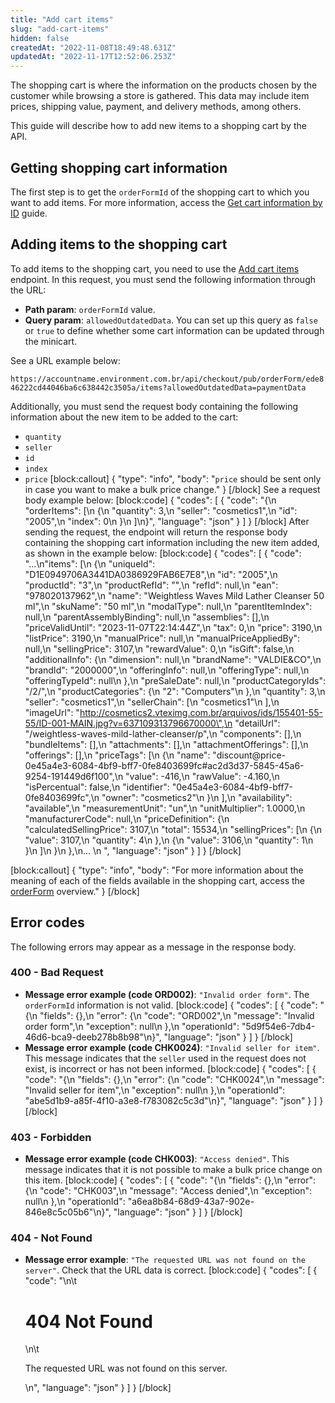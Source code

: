 ```yaml
---
title: "Add cart items"
slug: "add-cart-items"
hidden: false
createdAt: "2022-11-08T18:49:48.631Z"
updatedAt: "2022-11-17T12:52:06.253Z"
---
```

The shopping cart is where the information on the products chosen by the customer while browsing a store is gathered. This data may include item prices, shipping value, payment, and delivery methods, among others.

This guide will describe how to add new items to a shopping cart by the API.

## Getting shopping cart information

The first step is to get the `orderFormId` of the shopping cart to which you want to add items. For more information, access the [Get cart information by ID](https://developers.vtex.com/vtex-rest-api/docs/get-cart-information-by-id) guide.

## Adding items to the shopping cart

To add items to the shopping cart, you need to use the [Add cart items](https://developers.vtex.com/vtex-rest-api/reference/items) endpoint. In this request, you must send the following information through the URL:
- **Path param**: `orderFormId` value.
- **Query param**: `allowedOutdatedData`. You can set up this query as `false` or `true` to define whether some cart information can be updated through the minicart.

See a URL example below:

`https://accountname.environment.com.br/api/checkout/pub/orderForm/ede846222cd44046ba6c638442c3505a/items?allowedOutdatedData=paymentData`

Additionally, you must send the request body containing the following information about the new item to be added to the cart:

- `quantity` 
- `seller` 
- `id` 
- `index` 
- `price` 
[block:callout]
{
  "type": "info",
  "body": "`price` should be sent only in case you want to make a bulk price change."
}
[/block]
See a request body example below:
[block:code]
{
  "codes": [
    {
      "code": "{\n     \"orderItems\": [\n          {\n               \"quantity\": 3,\n               \"seller\": \"cosmetics1\",\n               \"id\": \"2005\",\n               \"index\": 0\n          }\n     ]\n}",
      "language": "json"
    }
  ]
}
[/block]
After sending the request, the endpoint will return the response body containing the shopping cart information including the new item added, as shown in the example below:
[block:code]
{
  "codes": [
    {
      "code": "...\n\"items\": [\n        {\n            \"uniqueId\": \"D1E0949706A3441DA0386929FAB6E7E8\",\n            \"id\": \"2005\",\n            \"productId\": \"3\",\n            \"productRefId\": \"\",\n            \"refId\": null,\n            \"ean\": \"978020137962\",\n            \"name\": \"Weightless Waves Mild Lather Cleanser 50 ml\",\n            \"skuName\": \"50 ml\",\n            \"modalType\": null,\n            \"parentItemIndex\": null,\n            \"parentAssemblyBinding\": null,\n            \"assemblies\": [],\n            \"priceValidUntil\": \"2023-11-07T22:14:44Z\",\n            \"tax\": 0,\n            \"price\": 3190,\n            \"listPrice\": 3190,\n            \"manualPrice\": null,\n            \"manualPriceAppliedBy\": null,\n            \"sellingPrice\": 3107,\n            \"rewardValue\": 0,\n            \"isGift\": false,\n            \"additionalInfo\": {\n                \"dimension\": null,\n                \"brandName\": \"VALDIE&CO\",\n                \"brandId\": \"2000000\",\n                \"offeringInfo\": null,\n                \"offeringType\": null,\n                \"offeringTypeId\": null\n            },\n            \"preSaleDate\": null,\n            \"productCategoryIds\": \"/2/\",\n            \"productCategories\": {\n                \"2\": \"Computers\"\n            },\n            \"quantity\": 3,\n            \"seller\": \"cosmetics1\",\n            \"sellerChain\": [\n                \"cosmetics1\"\n            ],\n            \"imageUrl\": \"http://cosmetics2.vteximg.com.br/arquivos/ids/155401-55-55/ID-001-MAIN.jpg?v=637109313796670000\",\n            \"detailUrl\": \"/weightless-waves-mild-lather-cleanser/p\",\n            \"components\": [],\n            \"bundleItems\": [],\n            \"attachments\": [],\n            \"attachmentOfferings\": [],\n            \"offerings\": [],\n            \"priceTags\": [\n                {\n                    \"name\": \"discount@price-0e45a4e3-6084-4bf9-bff7-0fe8403699fc#ac2d3d37-5845-45a6-9254-191449d6f100\",\n                    \"value\": -416,\n                    \"rawValue\": -4.160,\n                    \"isPercentual\": false,\n                    \"identifier\": \"0e45a4e3-6084-4bf9-bff7-0fe8403699fc\",\n                    \"owner\": \"cosmetics2\"\n                }\n            ],\n            \"availability\": \"available\",\n            \"measurementUnit\": \"un\",\n            \"unitMultiplier\": 1.0000,\n            \"manufacturerCode\": null,\n            \"priceDefinition\": {\n                \"calculatedSellingPrice\": 3107,\n                \"total\": 15534,\n                \"sellingPrices\": [\n                    {\n                        \"value\": 3107,\n                        \"quantity\": 4\n                    },\n                    {\n                        \"value\": 3106,\n                        \"quantity\": 1\n                    }\n                ]\n            }\n        },\n... \n  ",
      "language": "json"
    }
  ]
}
[/block]

[block:callout]
{
  "type": "info",
  "body": "For more information about the meaning of each of the fields available in the shopping cart, access the [orderForm](https://developers.vtex.com/vtex-rest-api/reference/orderform-fields) overview."
}
[/block]
## Error codes

The following errors may appear as a message in the response body.

### 400 - Bad Request

- **Message error example (code ORD002)**: `"Invalid order form"`. The `orderFormId` information is not valid.
[block:code]
{
  "codes": [
    {
      "code": "{\n    \"fields\": {},\n    \"error\": {\n        \"code\": \"ORD002\",\n        \"message\": \"Invalid order form\",\n        \"exception\": null\n    },\n    \"operationId\": \"5d9f54e6-7db4-46d6-bca9-deeb278b8b98\"\n}",
      "language": "json"
    }
  ]
}
[/block]
- **Message error example (code CHK0024)**: `"Invalid seller for item"`. This message indicates that the `seller` used in the request does not exist, is incorrect or has not been informed.
[block:code]
{
  "codes": [
    {
      "code": "{\n    \"fields\": {},\n    \"error\": {\n        \"code\": \"CHK0024\",\n        \"message\": \"Invalid seller for item\",\n        \"exception\": null\n    },\n    \"operationId\": \"abe5d1b9-a85f-4f10-a3e8-f783082c5c3d\"\n}",
      "language": "json"
    }
  ]
}
[/block]
### 403 - Forbidden

- **Message error example (code CHK003)**: `"Access denied"`. This message indicates that it is not possible to make a bulk price change on this item.
[block:code]
{
  "codes": [
    {
      "code": "{\n    \"fields\": {},\n    \"error\": {\n        \"code\": \"CHK003\",\n        \"message\": \"Access denied\",\n        \"exception\": null\n    },\n    \"operationId\": \"a6ea8b84-68d9-43a7-902e-846e8c5c05b6\"\n}",
      "language": "json"
    }
  ]
}
[/block]
### 404 - Not Found

- **Message error example**: `"The requested URL was not found on the server"`. Check that the URL data is correct.
[block:code]
{
  "codes": [
    {
      "code": "<body>\n\t<h1>404 Not Found</h1>\n\t<p>The requested URL was not found on this server.</p>\n</body>",
      "language": "json"
    }
  ]
}
[/block]